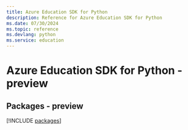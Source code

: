 ```yaml
---
title: Azure Education SDK for Python
description: Reference for Azure Education SDK for Python
ms.date: 07/30/2024
ms.topic: reference
ms.devlang: python
ms.service: education
---
```

# Azure Education SDK for Python - preview
## Packages - preview
[!INCLUDE [packages](education-index.md)]